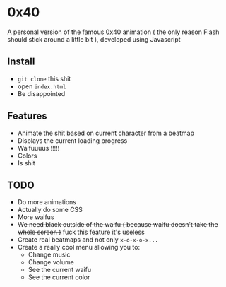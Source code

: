 # 0x40

A personal version of the famous [0x40](https://c66b1e1548a045925e3432c10b9d2fd8ecff9d84.googledrive.com/host/0B8QEardTLm8DQVItUFRpUXgyd3c/0x40%20Hues%20v5.11.swf) animation ( the only reason Flash should stick around a little bit ), developed using Javascript

## Install

* `git clone` this shit
* open `index.html`
* Be disappointed

## Features

* Animate the shit based on current character from a beatmap
* Displays the current loading progress
* Waifuuuus !!!!!
* Colors
* Is shit

## TODO

* Do more animations
* Actually do some CSS
* More waifus
* ~~We need black outside of the waifu ( because waifu doesn't take the whole screen )~~ fuck this feature it's useless
* Create real beatmaps and not only `x-o-x-o-x...`
* Create a really cool menu allowing you to:
  * Change music
  * Change volume
  * See the current waifu
  * See the current color
